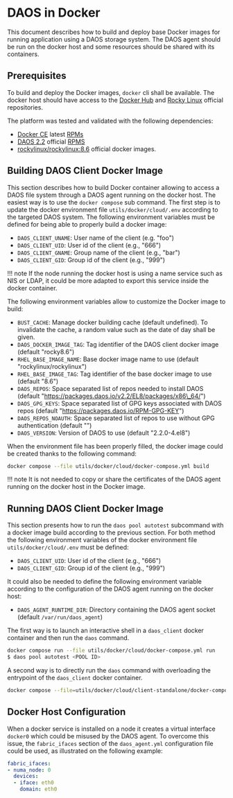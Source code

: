 # DAOS in Docker

This document describes how to build and deploy base Docker images for running application
using a DAOS storage system.  The DAOS agent should be run on the docker host and some resources
should be shared with its containers.


## Prerequisites

To build and deploy the Docker images, `docker` cli shall be available.
The docker host should have access to the [Docker Hub](https://hub.docker.com/) and
[Rocky Linux](https://rockylinux.org/) official repositories.

The platform was tested and validated with the following dependencies:
- [Docker CE](https://docs.docker.com/engine/install/centos/) latest
  [RPMs](https://download.docker.com/linux/centos/docker-ce.repo)
- [DAOS 2.2](https://docs.daos.io/v2.2/) official [RPMS](https://packages.daos.io/v2.2/)
- [rockylinux/rockylinux:8.6](https://hub.docker.com/r/rockylinux/rockylinux/) official docker
  images.


## Building DAOS Client Docker Image

This section describes how to build Docker container allowing to access a DAOS file system through
a DAOS agent running on the docker host.  The easiest way is to use the `docker compose` sub
command.  The first step is to update the docker environment file `utils/docker/cloud/.env`
according to the targeted DAOS system.  The following environment variables must be defined for
being able to properly build a docker image:
- `DAOS_CLIENT_UNAME`: User name of the client (e.g. "foo")
- `DAOS_CLIENT_UID`: User id of the client (e.g.,  "666")
- `DAOS_CLIENT_GNAME`: Group name of the client (e.g., "bar")
- `DAOS_CLIENT_GID`: Group id of the client (e.g., "999")

!!! note
    If the node running the docker host is using a name service such as NIS or LDAP, it could be
    more adapted to export this service inside the docker container.

The following environment variables allow to customize the Docker image to build:
- `BUST_CACHE`: Manage docker building cache (default undefined).  To invalidate the cache, a random
   value such as the date of day shall be given.
- `DAOS_DOCKER_IMAGE_TAG`: Tag identifier of the DAOS client docker image (default "rocky8.6")
- `RHEL_BASE_IMAGE_NAME`: Base docker image name to use (default "rockylinux/rockylinux")
- `RHEL_BASE_IMAGE_TAG`: Tag identifier of the base docker image to use (default "8.6")
- `DAOS_REPOS`: Space separated list of repos needed to install DAOS (default
  "https://packages.daos.io/v2.2/EL8/packages/x86\_64/")
- `DAOS_GPG_KEYS`: Space separated list of GPG keys associated with DAOS repos (default
   "https://packages.daos.io/RPM-GPG-KEY")
- `DAOS_REPOS_NOAUTH`: Space separated list of repos to use without GPG authentication
   (default "")
- `DAOS_VERSION`: Version of DAOS to use (default "2.2.0-4.el8")

When the environment file has been properly filled, the docker image could be created thanks to the
following command:
```bash
docker compose --file utils/docker/cloud/docker-compose.yml build
```

!!! note
    It is not needed to copy or share the certificates of the DAOS agent running on the docker host
    in the Docker image.


## Running DAOS Client Docker Image

This section presents how to run the `daos pool autotest` subcommand with a docker image build
according to the previous section.  For both method the following environment variables of the
docker environment file `utils/docker/cloud/.env` must be defined:
- `DAOS_CLIENT_UID`: User id of the client (e.g., "666")
- `DAOS_CLIENT_GID`: Group id of the client (e.g., "999")

It could also be needed to define the following environment variable according to the configuration
of the DAOS agent running on the docker host:
- `DAOS_AGENT_RUNTIME_DIR`: Directory containing the DAOS agent socket (default
  `/var/run/daos_agent`)

The first way is to launch an interactive shell in a `daos_client` docker container and then run the
`daos` command.
```bash
docker compose run --file utils/docker/cloud/docker-compose.yml run
$ daos pool autotest <POOL ID>
```

A second way is to directly run the `daos` command with overloading the entrypoint of the
`daos_client` docker container.
```bash
docker compose --file=utils/docker/cloud/client-standalone/docker-compose.yml run --entrypoint=/usr/bin/daos daos_client pool auotest <POOL ID>
```


## Docker Host Configuration

When a docker service is installed on a node it creates a virtual interface `docker0` which could be
misused by the DAOS agent.  To overcome this issue, the `fabric_ifaces` section of the
`daos_agent.yml` configuration file could be used, as illustrated on the following example:
```yaml
fabric_ifaces:
- numa_node: 0
  devices:
  - iface: eth0
    domain: eth0
```
